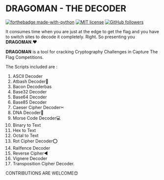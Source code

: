 # DRAGOMAN - THE DECODER
[![forthebadge made-with-python](http://ForTheBadge.com/images/badges/made-with-python.svg)](https://www.python.org/)
[![MIT license](https://img.shields.io/badge/License-MIT-blue.svg)](https://lbesson.mit-license.org/)
[![GitHub followers](https://img.shields.io/github/followers/Bl4cKc34sEr.svg?style=social&label=Follow&maxAge=2592000)](https://github.com/Bl4cKc34sEr?tab=followers)

It consumes time when you are just at the edge to get the flag and you have to switch sites to decode it completely. Right.
So presenting you 𝐃𝐑𝐀𝐆𝐎𝐌𝐀𝐍.❤

𝐃𝐑𝐀𝐆𝐎𝐌𝐀𝐍 is a tool for cracking Cryptography Challenges in Capture The Flag Competitions. 

The Scripts included are :
1. ASCII Decoder
2. Atbash Decoder🎳
3. Bacon Decoderbas
4. Base32 Decoder
5. Base64 Decoder
6. Base85 Decoder
7. Caeser Cipher Decoder✂
8. DNA Decoder🧬
9. Morse Code Decoder💻
10. Binary to Text 
11. Hex to Text
12. Octal to Text
13. Rot Cipher Decoder⭕
14. Railfence Decoder
15. Reverse Cipher◀
16. Vignere Decoder
17. Transposition Cipher Decoder.

CONTRIBUTIONS ARE WELCOME😊
